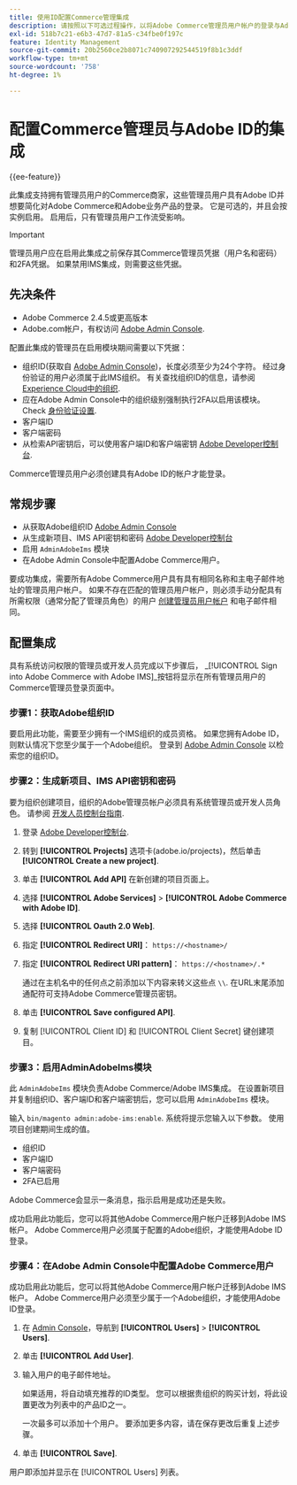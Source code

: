 ```yaml
---
title: 使用ID配置Commerce管理集成
description: 请按照以下可选过程操作，以将Adobe Commerce管理员用户帐户的登录与Adobe ID集成。
exl-id: 518b7c21-e6b3-47d7-81a5-c34fbe0f197c
feature: Identity Management
source-git-commit: 20b2560ce2b8071c740907292544519f8b1c3ddf
workflow-type: tm+mt
source-wordcount: '758'
ht-degree: 1%

---
```


# 配置Commerce管理员与Adobe ID的集成

{{ee-feature}}

此集成支持拥有管理员用户的Commerce商家，这些管理员用户具有Adobe ID并想要简化对Adobe Commerce和Adobe业务产品的登录。 它是可选的，并且会按实例启用。 启用后，只有管理员用户工作流受影响。 

>[!IMPORTANT]
>
>管理员用户应在启用此集成之前保存其Commerce管理员凭据（用户名和密码）和2FA凭据。 如果禁用IMS集成，则需要这些凭据。

## 先决条件

* Adobe Commerce 2.4.5或更高版本
* Adobe.com帐户，有权访问 [Adobe Admin Console](https://adminconsole.adobe.com/).

配置此集成的管理员在启用模块期间需要以下凭据：

* 组织ID(获取自 [Adobe Admin Console](https://adminconsole.adobe.com/))，长度必须至少为24个字符。 经过身份验证的用户必须属于此IMS组织。 有关查找组织ID的信息，请参阅 [Experience Cloud中的组织](https://experienceleague.adobe.com/docs/core-services/interface/administration/organizations.html).
* 应在Adobe Admin Console中的组织级别强制执行2FA以启用该模块。 Check [身份验证设置](https://helpx.adobe.com/enterprise/using/authentication-settings.html#two-step-verification).
* 客户端ID
* 客户端密码
* 从检索API密钥后，可以使用客户端ID和客户端密钥 [Adobe Developer控制台](https://developer.adobe.com/developer-console/docs/guides/credentials/).

Commerce管理员用户必须创建具有Adobe ID的帐户才能登录。

## 常规步骤

* 从获取Adobe组织ID [Adobe Admin Console](https://adminconsole.adobe.com/)
* 从生成新项目、IMS API密钥和密码 [Adobe Developer控制台](https://developer.adobe.com/)
* 启用 `AdminAdobeIms` 模块
* 在Adobe Admin Console中配置Adobe Commerce用户。

要成功集成，需要所有Adobe Commerce用户具有具有相同名称和主电子邮件地址的管理员用户帐户。 如果不存在匹配的管理员用户帐户，则必须手动分配具有所需权限（通常分配了管理员角色）的用户 [创建管理员用户帐户](../systems/permissions-users-all.md#create-a-user) 和电子邮件相同。

## 配置集成

具有系统访问权限的管理员或开发人员完成以下步骤后， _[!UICONTROL Sign into Adobe Commerce with Adobe IMS]_按钮将显示在所有管理员用户的Commerce管理员登录页面中。

### 步骤1：获取Adobe组织ID

要启用此功能，需要至少拥有一个IMS组织的成员资格。 如果您拥有Adobe ID，则默认情况下您至少属于一个Adobe组织。 登录到 [Adobe Admin Console](https://adminconsole.adobe.com/) 以检索您的组织ID。

### 步骤2：生成新项目、IMS API密钥和密码

要为组织创建项目，组织的Adobe管理员帐户必须具有系统管理员或开发人员角色。 请参阅 [开发人员控制台指南](https://developer.adobe.com/developer-console/docs/guides/projects/).

1. 登录 [Adobe Developer控制台](https://developer.adobe.com/).
1. 转到 **[!UICONTROL Projects]** 选项卡(adobe.io/projects)，然后单击 **[!UICONTROL Create a new project]**.
1. 单击 **[!UICONTROL Add API]** 在新创建的项目页面上。
1. 选择 **[!UICONTROL Adobe Services]** > **[!UICONTROL Adobe Commerce with Adobe ID]**.
1. 选择 **[!UICONTROL Oauth 2.0 Web]**.
1. 指定 **[!UICONTROL Redirect URI]**： `https://<hostname>/`
1. 指定 **[!UICONTROL Redirect URI pattern]**： `https://<hostname>/.*`

   通过在主机名中的任何点之前添加以下内容来转义这些点 `\\`. 在URL末尾添加通配符可支持Adobe Commerce管理员密钥。

1. 单击 **[!UICONTROL Save configured API]**.
1. 复制 [!UICONTROL Client ID] 和 [!UICONTROL Client Secret] 键创建项目。

### 步骤3：启用AdminAdobeIms模块

此 `AdminAdobeIms` 模块负责Adobe Commerce/Adobe IMS集成。 在设置新项目并复制组织ID、客户端ID和客户端密钥后，您可以启用 `AdminAdobeIms` 模块。

输入 `bin/magento admin:adobe-ims:enable`. 系统将提示您输入以下参数。 使用项目创建期间生成的值。

* 组织ID
* 客户端ID
* 客户端密码
* 2FA已启用

Adobe Commerce会显示一条消息，指示启用是成功还是失败。

成功启用此功能后，您可以将其他Adobe Commerce用户帐户迁移到Adobe IMS帐户。 Adobe Commerce用户必须属于配置的Adobe组织，才能使用Adobe ID登录。

### 步骤4：在Adobe Admin Console中配置Adobe Commerce用户

成功启用此功能后，您可以将其他Adobe Commerce用户帐户迁移到Adobe IMS帐户。 Adobe Commerce用户必须至少属于一个Adobe组织，才能使用Adobe ID登录。

1. 在 [Admin Console](https://helpx.adobe.com/cn/enterprise/using/admin-console.html)，导航到 **[!UICONTROL Users]**  > **[!UICONTROL Users]**.

1. 单击 **[!UICONTROL Add User]**.

1. 输入用户的电子邮件地址。

   如果适用，将自动填充推荐的ID类型。 您可以根据贵组织的购买计划，将此设置更改为列表中的产品ID之一。

   一次最多可以添加十个用户。 要添加更多内容，请在保存更改后重复上述步骤。

1. 单击 **[!UICONTROL Save]**.

用户即添加并显示在 [!UICONTROL Users] 列表。
